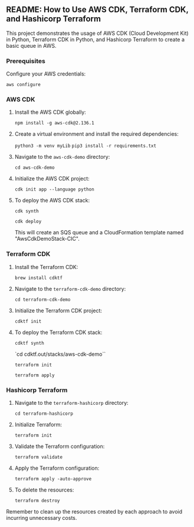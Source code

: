 ## README: How to Use AWS CDK, Terraform CDK, and Hashicorp Terraform

This project demonstrates the usage of AWS CDK (Cloud Development Kit) in Python, Terraform CDK in Python, and Hashicorp Terraform to create a basic queue in AWS.

### Prerequisites 
Configure your AWS credentials:

`aws configure`

### AWS CDK

1. Install the AWS CDK globally:

   `npm install -g aws-cdk@2.136.1`
2. Create a virtual environment and install the required dependencies:

   `python3 -m venv myLib`
   `pip3 install -r requirements.txt`
3. Navigate to the `aws-cdk-demo` directory:

   `cd aws-cdk-demo`
4. Initialize the AWS CDK project:

   `cdk init app --language python`
5. To deploy the AWS CDK stack:

   `cdk synth`

   `cdk deploy`
   
   This will create an SQS queue and a CloudFormation template named "AwsCdkDemoStack-CIC".

### Terraform CDK

1. Install the Terraform CDK:
   
   `brew install cdktf`
2. Navigate to the `terraform-cdk-demo` directory:

   `cd terraform-cdk-demo`
3. Initialize the Terraform CDK project:

   `cdktf init`
4. To deploy the Terraform CDK stack:

   `cdktf synth`

   `cd cdktf.out/stacks/aws-cdk-demo``

   `terraform init`

   `terraform apply`

### Hashicorp Terraform

1. Navigate to the `terraform-hashicorp` directory:

   `cd terraform-hashicorp`
2. Initialize Terraform:

   `terraform init`
3. Validate the Terraform configuration:

   `terraform validate`
4. Apply the Terraform configuration:

   `terraform apply -auto-approve`
5. To delete the resources:

   `terraform destroy`

Remember to clean up the resources created by each approach to avoid incurring unnecessary costs.
